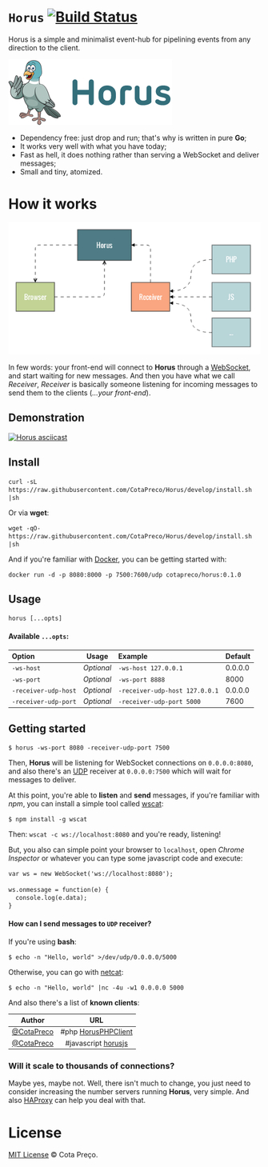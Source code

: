 `Horus` [![Build Status](https://travis-ci.org/CotaPreco/Horus.svg?branch=develop)](https://travis-ci.org/CotaPreco/Horus)
=====
Horus is a simple and minimalist event-hub for pipelining events from any direction to the client.

![Horus](https://raw.githubusercontent.com/CotaPreco/Horus/develop/assets/Horus.png "Horus")

- Dependency free: just drop and run; that's why is written in pure **Go**;
- It works very well with what you have today;
- Fast as hell, it does nothing rather than serving a WebSocket and deliver messages;
- Small and tiny, atomized.

# How it works
![How it works](https://raw.githubusercontent.com/CotaPreco/Horus/develop/assets/1.png "How it works")

In few words: your front-end will connect to **Horus** through a [WebSocket](http://en.wikipedia.org/wiki/WebSocket), and start waiting for new messages. And then you have what we call *Receiver*, *Receiver* is basically someone listening for incoming messages to send them to the clients (*...your front-end*).

## Demonstration
[![Horus asciicast](https://asciinema.org/a/19437.png)](https://asciinema.org/a/19437?autoplay=1)

## Install
```
curl -sL https://raw.githubusercontent.com/CotaPreco/Horus/develop/install.sh |sh
```

Or via **wget**:
```
wget -qO- https://raw.githubusercontent.com/CotaPreco/Horus/develop/install.sh |sh
```

And if you're familiar with [Docker](http://www.docker.com/), you can be getting started with:

```
docker run -d -p 8080:8000 -p 7500:7600/udp cotapreco/horus:0.1.0
```

## Usage
```
horus [...opts]
```

#### Available `...opts`:
| Option | Usage | Example | Default
| :---- | :---: | :--- | :---
| `-ws-host` | *Optional* | `-ws-host 127.0.0.1` | 0.0.0.0
| `-ws-port` | *Optional* | `-ws-port 8888` | 8000
| `-receiver-udp-host` | *Optional* | `-receiver-udp-host 127.0.0.1` | 0.0.0.0
| `-receiver-udp-port` | *Optional* | `-receiver-udp-port 5000` | 7600

## Getting started
```
$ horus -ws-port 8080 -receiver-udp-port 7500
```

Then, **Horus** will be listening for WebSocket connections on `0.0.0.0:8080`, and also there's an [UDP](http://en.wikipedia.org/wiki/User_Datagram_Protocol) receiver at `0.0.0.0:7500` which will wait for messages to deliver.

At this point, you're able to **listen** and **send** messages, if you're familiar with *npm*, you can install a simple tool called [wscat](https://www.npmjs.com/package/wscat):
```
$ npm install -g wscat
```

Then: `wscat -c ws://localhost:8080` and you're ready, listening!

But, you also can simple point your browser to `localhost`, open *Chrome Inspector* or whatever you can type some javascript code and execute:
```JS
var ws = new WebSocket('ws://localhost:8080');

ws.onmessage = function(e) {
  console.log(e.data);
}
```

#### How can I send messages to `UDP` receiver?
If you're using **bash**:
```
$ echo -n "Hello, world" >/dev/udp/0.0.0.0/5000
```

Otherwise, you can go with [netcat](http://en.wikipedia.org/wiki/Netcat):
```
$ echo -n "Hello, world" |nc -4u -w1 0.0.0.0 5000
```

And also there's a list of **known clients**:

| Author | URL
| :----: | :---:
| [@CotaPreco](https://github.com/CotaPreco) | #php [HorusPHPClient](https://github.com/CotaPreco/HorusPHPClient)
| [@CotaPreco](https://github.com/CotaPreco) | #javascript [horusjs](https://github.com/julianocomg/horusjs)

### Will it scale to thousands of connections?
Maybe yes, maybe not. Well, there isn't much to change, you just need to consider increasing the number servers running **Horus**, very simple. And also [HAProxy](http://www.haproxy.org/) can help you deal with that.

# License
[MIT License](https://github.com/CotaPreco/Horus/blob/develop/LICENSE) &copy; Cota Preço.
